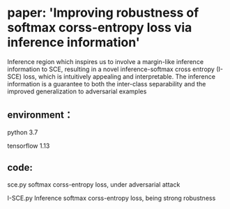 # paper: 'Improving robustness of softmax corss-entropy loss via inference information'


Inference region which inspires us to involve a margin-like inference information to SCE, resulting in a novel inference-softmax cross entropy (I-SCE) loss, which is intuitively appealing and interpretable. The inference information is a guarantee to both the inter-class separability and the improved generalization to adversarial examples


## environment：

python 3.7

tensorflow 1.13


## code:

sce.py  softmax corss-entropy loss, under adversarial attack

I-SCE.py  Inference softmax corss-entropy loss,  being strong robustness
